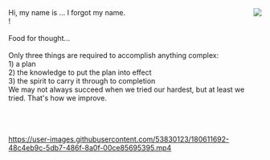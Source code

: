 <img align="right" src="https://i.imgur.com/lryIlZT.png"/>
Hi, my name is ... I forgot my name.<br>
!<br><br>
Food for thought...<br><br>
Only three things are required to accomplish anything complex:<br>
1) a plan<br>
2) the knowledge to put the plan into effect<br>
3) the spirit to carry it through to completion<br>
We may not always succeed when we tried our hardest, but at least we tried. That's how we improve.<br><br><br><br>

https://user-images.githubusercontent.com/53830123/180611692-48c4eb9c-5db7-486f-8a0f-00ce85695395.mp4
